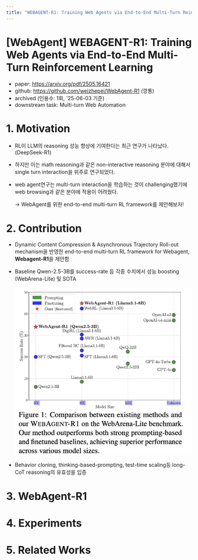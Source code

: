 ```yaml
---
title: "WEBAGENT-R1: Training Web Agents via End-to-End Multi-Turn Reinforcement Learning"
---
```




# [WebAgent] WEBAGENT-R1: Training Web Agents via End-to-End Multi-Turn Reinforcement Learning

- paper: https://arxiv.org/pdf/2505.16421
- github: https://github.com/weizhepei/WebAgent-R1 (깡통)
- archived (인용수: 1회, '25-06-03 기준)
- downstream task: Multi-turn Web Automation

# 1. Motivation

- RL이 LLM의 reasoning 성능 향상에 기여한다는 최근 연구가 나타났다. (DeepSeek-R1)

- 하지만 이는 math reasoning과 같은 non-interactive reasoning 분야에 대해서 single turn interaction을 위주로 연구되었다.

- web agent연구는 multi-turn interaction을 학습하는 것이 challenging했기에 web browsing과 같은 분야에 적용이 어려웠다.

  $\to$ WebAgent를 위한 end-to-end multi-turn RL framework를 제안해보자!

# 2. Contribution

- Dynamic Content Compression &  Asynchronous Trajectory Roll-out mechanism을 반영한 end-to-end multi-turn RL framework for Webagent, **Webagent-R1**을 제안함

- Baseline Qwen-2.5-3B를 success-rate 등 각종 수치에서 성능 boosting (WebArena-Lite) 및 SOTA

  ![](../images/2025-06-03/image-20250603223631176.png)

- Behavior cloning, thinking-based-prompting, test-time scaling등 long-CoT reasoning의 유효성을 입증

# 3. WebAgent-R1

# 4. Experiments

# 5. Related Works